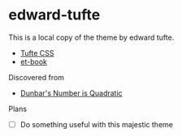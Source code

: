 # edward-tufte

This is a local copy of the theme by edward tufte.

- [Tufte CSS](https://github.com/edwardtufte/tufte-css)
- [et-book](https://edwardtufte.github.io/et-book/)

Discovered from

- [Dunbar's Number is Quadratic](https://generativist.falsifiable.com/metaverse/dunbars-number-is-quadratic)

Plans

- [ ] Do something useful with this majestic theme
